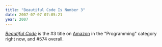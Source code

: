 ```yaml
---
title: "Beautiful Code Is Number 3"
date: 2007-07-07 07:05:21
year: 2007
---
```

<a href="http://www.amazon.com/Beautiful-Code-Leading-Programmers-Explain/dp/0596510047"><em>Beautiful Code</em></a> is the #3 title on <a href="http://www.amazon.com">Amazon</a> in the "Programming" category right now, and #574 overall.
